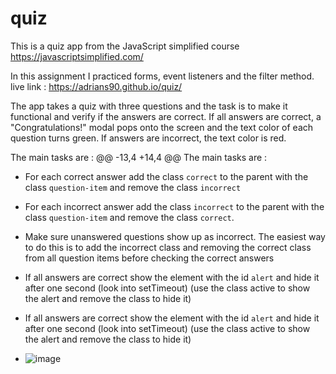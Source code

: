 # quiz
This is a quiz app from the JavaScript simplified course
https://javascriptsimplified.com/

In this assignment I practiced forms, event listeners and the filter method.
live link : https://adrians90.github.io/quiz/


The app takes a quiz with three questions and the task is to make it functional and verify if the answers are correct. If all answers are correct, a "Congratulations!" modal pops onto the screen and the text color of each question turns green. If answers are incorrect, the text color is red.

The main tasks are :
@@ -13,4 +14,4 @@ The main tasks are :
- For each correct answer add the class `correct` to the parent with the class `question-item` and remove the class `incorrect`
- For each incorrect answer add the class `incorrect` to the parent with the class `question-item` and remove the class `correct`.
- Make sure unanswered questions show up as incorrect. The easiest way to do this is to add the incorrect class and removing the correct class from all question items before checking the correct answers
- If all answers are correct show the element with the id `alert` and hide it after one second (look into setTimeout) (use the class active to show the alert and remove the class to hide it)
- If all answers are correct show the element with the id `alert` and hide it after one second (look into setTimeout) (use the class active to show the alert and remove the class to hide it)

- ![image](https://github.com/adrians90/quiz/assets/128593202/ab6ff61e-935e-449d-b424-167bf6092eec)

